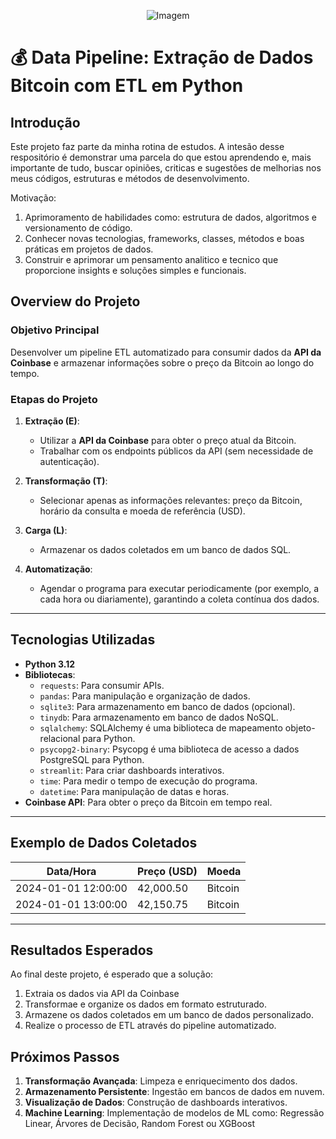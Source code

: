 
<p align="center">
  <img src="https://media0.giphy.com/media/v1.Y2lkPTc5MGI3NjExeW9pZ3E5bTNxend1ZmV1MWV2aTFxM3Y4d2RzempmcGZmc3FsbHYyNCZlcD12MV9pbnRlcm5hbF9naWZfYnlfaWQmY3Q9Zw/fhAwk4DnqNgw8/giphy.gif" alt="Imagem"></a>
</p>

# 💰 **Data Pipeline: Extração de Dados Bitcoin com ETL em Python**  

## **Introdução**  

Este projeto faz parte da minha rotina de estudos. A intesão desse respositório é demonstrar uma parcela do que estou aprendendo e, mais importante de tudo, buscar opiniões, criticas e sugestões de melhorias nos meus códigos, estruturas e métodos de desenvolvimento. 

Motivação:  
1. Aprimoramento de habilidades como: estrutura de dados, algoritmos e versionamento de código.  
2. Conhecer novas tecnologias, frameworks, classes, métodos e boas práticas em projetos de dados.
3. Construir e aprimorar um pensamento analitico e tecnico que proporcione insights e soluções simples e funcionais.

## **Overview do Projeto**  

### **Objetivo Principal**  
Desenvolver um pipeline ETL automatizado para consumir dados da **API da Coinbase** e armazenar informações sobre o preço da Bitcoin ao longo do tempo.  

### **Etapas do Projeto**  

1. **Extração (E)**:  
   - Utilizar a **API da Coinbase** para obter o preço atual da Bitcoin.  
   - Trabalhar com os endpoints públicos da API (sem necessidade de autenticação).  

2. **Transformação (T)**:  
   - Selecionar apenas as informações relevantes: preço da Bitcoin, horário da consulta e moeda de referência (USD).  
  
3. **Carga (L)**:  
   - Armazenar os dados coletados em um banco de dados SQL.  

4. **Automatização**:  
   - Agendar o programa para executar periodicamente (por exemplo, a cada hora ou diariamente), garantindo a coleta contínua dos dados.  

---

## **Tecnologias Utilizadas**  
- **Python 3.12**  
- **Bibliotecas**:  
   - `requests`: Para consumir APIs.  
   - `pandas`: Para manipulação e organização de dados.  
   - `sqlite3`: Para armazenamento em banco de dados (opcional).  
   - `tinydb`: Para armazenamento em banco de dados NoSQL.
   - `sqlalchemy`: SQLAlchemy é uma biblioteca de mapeamento objeto-relacional para Python.
   - `psycopg2-binary`: Psycopg é uma biblioteca de acesso a dados PostgreSQL para Python.
   - `streamlit`: Para criar dashboards interativos.
   - `time`: Para medir o tempo de execução do programa.
   - `datetime`: Para manipulação de datas e horas.
- **Coinbase API**: Para obter o preço da Bitcoin em tempo real.  

---

## **Exemplo de Dados Coletados**  
| Data/Hora           | Preço (USD) | Moeda   |  
|----------------------|------------|---------|  
| 2024-01-01 12:00:00 | 42,000.50  | Bitcoin |  
| 2024-01-01 13:00:00 | 42,150.75  | Bitcoin |  

---

## **Resultados Esperados**  
Ao final deste projeto, é esperado que a solução:  
1. Extraia os dados via API da Coinbase  
2. Transformae e organize os dados em formato estruturado.
3. Armazene os dados coletados em um banco de dados personalizado.  
4. Realize o processo de ETL através do pipeline automatizado.  

## **Próximos Passos**    
1. **Transformação Avançada**: Limpeza e enriquecimento dos dados.  
2. **Armazenamento Persistente**: Ingestão em bancos de dados em nuvem.  
3. **Visualização de Dados**: Construção de dashboards interativos.
4. **Machine Learning**: Implementação de modelos de ML como: Regressão Linear, Árvores de Decisão, Random Forest ou XGBoost  

